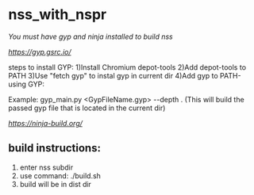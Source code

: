 # nss_with_nspr

*You must have gyp and ninja installed to build nss*

*https://gyp.gsrc.io/* 

steps to install GYP:
1)Install Chromium depot-tools
2)Add depot-tools to PATH
3)Use "fetch gyp" to instal gyp in current dir
4)Add gyp to PATH-using GYP:

Example: gyp_main.py <GypFileName.gyp> --depth .
(This will build the passed gyp file that is located in the current dir)

*https://ninja-build.org/*

## build instructions:
1) enter nss subdir
2) use command: ./build.sh
3) build will be in dist dir
